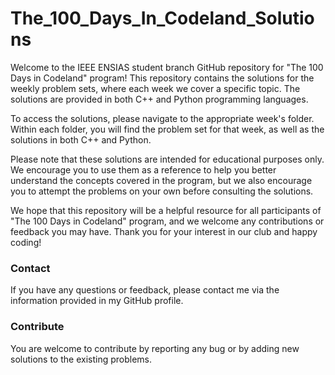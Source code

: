 # The_100_Days_In_Codeland_Solutions

Welcome to the IEEE ENSIAS student branch GitHub repository for "The 100 Days in Codeland" program! This repository contains the solutions for the weekly problem sets, where each week we cover a specific topic. The solutions are provided in both C++ and Python programming languages.

To access the solutions, please navigate to the appropriate week's folder. Within each folder, you will find the problem set for that week, as well as the solutions in both C++ and Python.

Please note that these solutions are intended for educational purposes only. We encourage you to use them as a reference to help you better understand the concepts covered in the program, but we also encourage you to attempt the problems on your own before consulting the solutions.

We hope that this repository will be a helpful resource for all participants of "The 100 Days in Codeland" program, and we welcome any contributions or feedback you may have. Thank you for your interest in our club and happy coding!

<h3>Contact</h3>
If you have any questions or feedback, please contact me via the information provided in my GitHub profile.

<h3>Contribute</h3>
You are welcome to contribute by reporting any bug or by adding new solutions to the existing problems.
